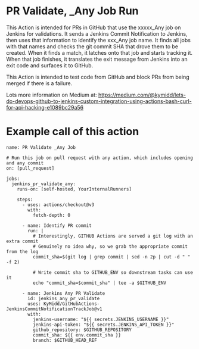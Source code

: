 # PR Validate, _Any Job Run

This Action is intended for PRs in GitHub that use the xxxxx_Any job on Jenkins for validations. It sends a Jenkins Commit Notification to Jenkins, then uses that information to identify the xxx_Any job name. It finds all jobs with that names and checks the git commit SHA that drove them to be created. When it finds a match, it latches onto that job and starts tracking it. When that job finishes, it translates the exit message from Jenkins into an exit code and surfaces it to GitHub. 

This Action is intended to test code from GitHub and block PRs from being merged if there is a failure. 

Lots more information on Medium at: https://medium.com/@kymidd/lets-do-devops-github-to-jenkins-custom-integration-using-actions-bash-curl-for-api-hacking-e1089bc29a56

# Example call of this action

```
name: PR Validate _Any Job

# Run this job on pull request with any action, which includes opening and any commit
on: [pull_request]

jobs:
  jenkins_pr_validate_any:
    runs-on: [self-hosted, YourInternalRunners]
    
    steps:
      - uses: actions/checkout@v3
        with:
          fetch-depth: 0

      - name: Identify PR commit
        run: |
          # Interestingly, GITHUB Actions are served a git log with an extra commit
          # Genuinely no idea why, so we grab the appropriate commit from the log
          commit_sha=$(git log | grep commit | sed -n 2p | cut -d " " -f 2)
          
          # Write commit sha to GITHUB_ENV so downstream tasks can use it
          echo "commit_sha=$commit_sha" | tee -a $GITHUB_ENV
      
      - name: Jenkins Any PR Validate
        id: jenkins_any_pr_validate
        uses: KyMidd/GitHubActions-JenkinsCommitNotificationTrackJob@v1
        with:
          jenkins-username: "${{ secrets.JENKINS_USERNAME }}"
          jenkins-api-token: "${{ secrets.JENKINS_API_TOKEN }}"
          github_repository: $GITHUB_REPOSITORY
          commit_sha: ${{ env.commit_sha }}
          branch: $GITHUB_HEAD_REF
```